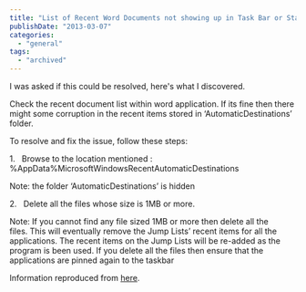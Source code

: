 ```yaml
---
title: "List of Recent Word Documents not showing up in Task Bar or Start Menu."
publishDate: "2013-03-07"
categories: 
  - "general"
tags:
  - "archived"
---
```


I was asked if this could be resolved, here's what I discovered.

Check the recent document list within word application. If its fine then there might some corruption in the recent items stored in ‘AutomaticDestinations’ folder.

To resolve and fix the issue, follow these steps:

1.   Browse to the location mentioned : %AppData%MicrosoftWindowsRecentAutomaticDestinations

Note: the folder ‘AutomaticDestinations’ is hidden

2.   Delete all the files whose size is 1MB or more.

Note: If you cannot find any file sized 1MB or more then delete all the files. This will eventually remove the Jump Lists’ recent items for all the applications. The recent items on the Jump Lists will be re-added as the program is been used. If you delete all the files then ensure that the applications are pinned again to the taskbar

Information reproduced from [here](https://answers.microsoft.com/en-us/office/forum/officeversion_other-word/list-of-recent-documents-not-showing-up-in-task/8f63be2f-67b0-463e-995e-8274adefdcbe).
